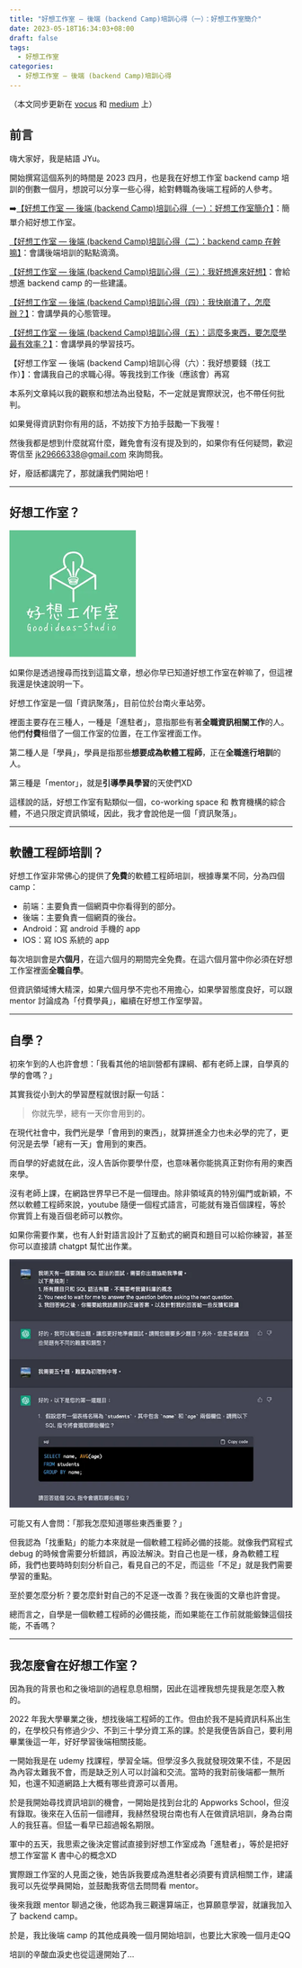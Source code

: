 ```yaml
---
title: "好想工作室 — 後端 (backend Camp)培訓心得（一）：好想工作室簡介"
date: 2023-05-18T16:34:03+08:00
draft: false
tags:
  - 好想工作室 
categories:
  - 好想工作室 — 後端 (backend Camp)培訓心得
---
```


（本文同步更新在 [vocus](https://vocus.cc/article/64282945fd89780001119de4) 和 [medium](https://jyu1999.medium.com/%E5%A5%BD%E6%83%B3%E5%B7%A5%E4%BD%9C%E5%AE%A4-%E5%BE%8C%E7%AB%AF-backend-camp-%E5%9F%B9%E8%A8%93%E5%BF%83%E5%BE%97-%E4%B8%80-%E5%A5%BD%E6%83%B3%E5%B7%A5%E4%BD%9C%E5%AE%A4%E7%B0%A1%E4%BB%8B-e484bb7993f2) 上）

## 前言
嗨大家好，我是結語 JYu。

開始撰寫這個系列的時間是 2023 四月，也是我在好想工作室 backend camp 培訓的倒數一個月，想說可以分享一些心得，給對轉職為後端工程師的人參考。

➡️[【好想工作室 — 後端 (backend Camp)培訓心得（一）：好想工作室簡介】](https://jyu1999.medium.com/%E5%A5%BD%E6%83%B3%E5%B7%A5%E4%BD%9C%E5%AE%A4-%E5%BE%8C%E7%AB%AF-backend-camp-%E5%9F%B9%E8%A8%93%E5%BF%83%E5%BE%97-%E4%B8%80-%E5%A5%BD%E6%83%B3%E5%B7%A5%E4%BD%9C%E5%AE%A4%E7%B0%A1%E4%BB%8B-e484bb7993f2)：簡單介紹好想工作室。

[【好想工作室 — 後端 (backend Camp)培訓心得（二）：backend camp 在幹嘛】](https://jyu1999.medium.com/好想工作室-後端-backend-camp-培訓心得-二-backend-camp-在幹嘛-65e930feac71)：會講後端培訓的點點滴滴。

[【好想工作室 — 後端 (backend Camp)培訓心得（三）：我好想進來好想】](https://jyu1999.medium.com/好想工作室-後端-backend-camp-培訓心得-三-我好想進來好想-a5cb1ee83922)：會給想進 backend camp 的一些建議。

[【好想工作室 — 後端 (backend Camp)培訓心得（四）：我快崩潰了，怎麼辦？】](https://jyu1999.medium.com/好想工作室-後端-backend-camp-培訓心得-四-我快崩潰了-怎麼辦-2d874d660eb3)：會講學員的心態管理。

[【好想工作室 — 後端 (backend Camp)培訓心得（五）：這麼多東西，要怎麼學最有效率？】](https://jyu1999.medium.com/好想工作室-後端-backend-camp-培訓心得-五-這麼多東西-要怎麼學最有效率-c1aafaa7939)：會講學員的學習技巧。

【好想工作室 — 後端 (backend Camp)培訓心得（六）：我好想要錢（找工作）】：會講我自己的求職心得。等我找到工作後（應該會）再寫

本系列文章純以我的觀察和想法為出發點，不一定就是實際狀況，也不帶任何批判。

如果覺得資訊對你有用的話，不妨按下方拍手鼓勵一下我喔！

然後我都是想到什麼就寫什麼，難免會有沒有提及到的，如果你有任何疑問，歡迎寄信至 jk29666338@gmail.com 來詢問我。

好，廢話都講完了，那就讓我們開始吧！

---

## 好想工作室？
![好想工作室的 logo](1.webp)

如果你是透過搜尋而找到這篇文章，想必你早已知道好想工作室在幹嘛了，但這裡我還是快速說明一下。

好想工作室是一個「資訊聚落」，目前位於台南火車站旁。

裡面主要存在三種人，一種是「進駐者」，意指那些有著**全職資訊相關工作**的人。他們**付費**租借了一個工作室的位置，在工作室裡面工作。

第二種人是「學員」，學員是指那些**想要成為軟體工程師**，正在**全職進行培訓**的人。

第三種是「mentor」，就是**引導學員學習**的天使們XD

這樣說的話，好想工作室有點類似一個，co-working space 和 教育機構的綜合體，不過只限定資訊領域，因此，我才會說他是一個「資訊聚落」。

---

## 軟體工程師培訓？

好想工作室非常佛心的提供了**免費**的軟體工程師培訓，根據專業不同，分為四個 camp：

- 前端：主要負責一個網頁中你看得到的部分。
- 後端：主要負責一個網頁的後台。
- Android：寫 android 手機的 app
- IOS：寫 IOS 系統的 app

每次培訓會是**六個月**，在這六個月的期間完全免費。在這六個月當中你必須在好想工作室裡面**全職自學**。

但資訊領域博大精深，如果六個月學不完也不用擔心，如果學習態度良好，可以跟 mentor 討論成為「付費學員」，繼續在好想工作室學習。

---

## 自學？

初來乍到的人也許會想：「我看其他的培訓營都有課綱、都有老師上課，自學真的學的會嗎？」

其實我從小到大的學習歷程就很討厭一句話：

> 你就先學，總有一天你會用到的。

在現代社會中，我們光是學「會用到的東西」，就算拼進全力也未必學的完了，更何況是去學「總有一天」會用到的東西。

而自學的好處就在此，沒人告訴你要學什麼，也意味著你能挑真正對你有用的東西來學。

沒有老師上課，在網路世界早已不是一個理由。除非領域真的特別偏門或新穎，不然以軟體工程師來說，youtube 隨便一個程式語言，可能就有幾百個課程，等於你實質上有幾百個老師可以教你。

如果你需要作業，也有人針對語言設計了互動式的網頁和題目可以給你練習，甚至你可以直接請 chatgpt 幫忙出作業。

![chatgpt 幫忙出測驗題](2.webp)

可能又有人會問：「那我怎麼知道哪些東西重要？」

但我認為「找重點」的能力本來就是一個軟體工程師必備的技能。就像我們寫程式 debug 的時候會需要分析錯誤，再設法解決。對自己也是一樣，身為軟體工程師，我們也要時時刻刻分析自己，看見自己的不足，而這些「不足」就是我們需要學習的重點。

至於要怎麼分析？要怎麼針對自己的不足逐一改善？我在後面的文章也許會提。

總而言之，自學是一個軟體工程師的必備技能，而如果能在工作前就能鍛鍊這個技能，不香嗎？

---

## 我怎麼會在好想工作室？

因為我的背景也和之後培訓的過程息息相關，因此在這裡我想先提我是怎麼入教的。

2022 年我大學畢業之後，想找後端工程師的工作。但由於我不是純資訊科系出生的，在學校只有修過少少、不到三十學分資工系的課。於是我便告訴自己，要利用畢業後這一年，好好學習後端相關技能。

一開始我是在 udemy 找課程，學習全端。但學沒多久我就發現效果不佳，不是因為內容太難我不會，而是缺乏別人可以討論和交流。當時的我對前後端都一無所知，也還不知道網路上大概有哪些資源可以善用。

於是我開始尋找資訊培訓的機會，一開始是找到台北的 Appworks School，但沒有錄取。後來在入伍前一個禮拜，我赫然發現台南也有人在做資訊培訓，身為台南人的我狂喜。但猛一看早已超過報名期限。

軍中的五天，我思索之後決定嘗試直接到好想工作室成為「進駐者」，等於是把好想工作室當 K 書中心的概念XD

實際跟工作室的人見面之後，她告訴我要成為進駐者必須要有資訊相關工作，建議我可以先從學員開始，並鼓勵我寄信去問問看 mentor。

後來我跟 mentor 聊過之後，他認為我三觀還算端正，也算願意學習，就讓我加入了 backend camp。

於是，我比後端 camp 的其他成員晚一個月開始培訓，也要比大家晚一個月走QQ

培訓的辛酸血淚史也從這邊開始了…
